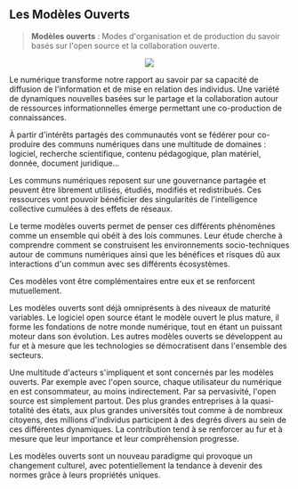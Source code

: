 ## Les Modèles Ouverts

> **Modèles ouverts** : Modes d'organisation et de production du savoir basés sur l'open source et la collaboration ouverte.

<p align="center" width="100%">
    <img src="https://raw.githubusercontent.com/Open-Models/Brique/main/images/modele_ouverts.png">
</p>

Le numérique transforme notre rapport au savoir par sa capacité de diffusion de l'information et de mise en relation des individus. Une variété de dynamiques nouvelles basées sur le partage et la collaboration autour de ressources informationnelles émerge permettant une co-production de connaissances.

À partir d'intérêts partagés des communautés vont se fédérer pour co-produire des communs numériques dans une multitude de domaines : logiciel, recherche scientifique, contenu pédagogique, plan matériel, donnée, document juridique...

Les communs numériques reposent sur une gouvernance partagée et peuvent être librement utilisés, étudiés, modifiés et redistribués. Ces ressources vont pouvoir bénéficier des singularités de l'intelligence collective cumulées à des effets de réseaux.

Le terme modèles ouverts permet de penser ces différents phénomènes comme un ensemble qui obéit à des lois communes. Leur étude cherche à comprendre comment se construisent les environnements socio-techniques autour de communs numériques ainsi que les bénéfices et risques dû aux interactions d'un commun avec ses différents écosystèmes.

Ces modèles vont être complémentaires entre eux et se renforcent mutuellement.

Les modèles ouverts sont déjà omniprésents à des niveaux de maturité variables. Le logiciel open source étant le modèle ouvert le plus mature, il forme les fondations de notre monde numérique, tout en étant un puissant moteur dans son évolution. Les autres modèles ouverts se développent au fur et à mesure que les technologies se démocratisent dans l'ensemble des secteurs.

Une multitude d'acteurs s'impliquent et sont concernés par les modèles ouverts. Par exemple avec l'open source, chaque utilisateur du numérique en est consommateur, au moins indirectement. Par sa pervasivité, l'open source est simplement partout. Des plus grandes entreprises à la quasi-totalité des états, aux plus grandes universités tout comme à de nombreux citoyens, des millions d'individus participent à des degrés divers au sein de ces différentes dynamiques. La contribution tend à se renforcer au fur et à mesure que leur importance et leur compréhension progresse.

Les modèles ouverts sont un nouveau paradigme qui provoque un changement culturel, avec potentiellement la tendance à devenir des normes grâce à leurs propriétés uniques.
